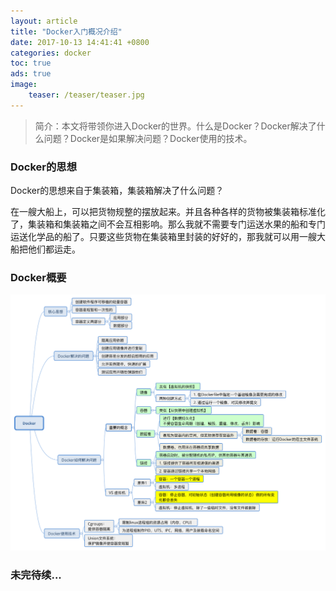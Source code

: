 ```yaml
---
layout: article
title: "Docker入门概况介绍"
date: 2017-10-13 14:41:41 +0800
categories: docker 
toc: true
ads: true
image:
    teaser: /teaser/teaser.jpg
---
```

>简介：本文将带领你进入Docker的世界。什么是Docker？Docker解决了什么问题？Docker是如果解决问题？Docker使用的技术。

### Docker的思想

Docker的思想来自于集装箱，集装箱解决了什么问题？

在一艘大船上，可以把货物规整的摆放起来。并且各种各样的货物被集装箱标准化了，集装箱和集装箱之间不会互相影响。那么我就不需要专门运送水果的船和专门运送化学品的船了。只要这些货物在集装箱里封装的好好的，那我就可以用一艘大船把他们都运走。


### Docker概要 
![Docker概要](https://github.com/sandysuehe/sandysuehe.github.io/blob/master/images/docker/docker_summary/docker_summary.png?raw=true) 

### 未完待续...
